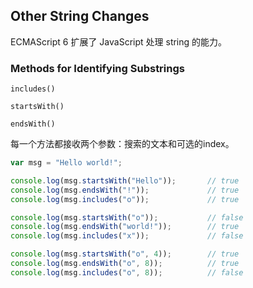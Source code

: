 ## Other String Changes

ECMAScript 6 扩展了 JavaScript 处理 string 的能力。

### Methods for Identifying Substrings

`includes()`

`startsWith()`

`endsWith()`

每一个方法都接收两个参数：搜索的文本和可选的index。

```js
var msg = "Hello world!";

console.log(msg.startsWith("Hello"));       // true
console.log(msg.endsWith("!"));             // true
console.log(msg.includes("o"));             // true

console.log(msg.startsWith("o"));           // false
console.log(msg.endsWith("world!"));        // true
console.log(msg.includes("x"));             // false

console.log(msg.startsWith("o", 4));        // true
console.log(msg.endsWith("o", 8));          // true
console.log(msg.includes("o", 8));          // false
```




